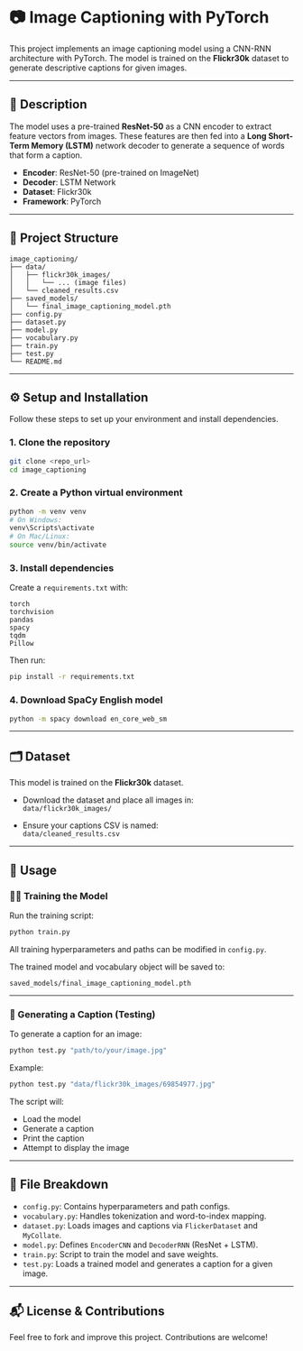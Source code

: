 # 📷 Image Captioning with PyTorch

This project implements an image captioning model using a CNN-RNN architecture with PyTorch. The model is trained on the **Flickr30k** dataset to generate descriptive captions for given images.

---

## 📌 Description

The model uses a pre-trained **ResNet-50** as a CNN encoder to extract feature vectors from images. These features are then fed into a **Long Short-Term Memory (LSTM)** network decoder to generate a sequence of words that form a caption.

- **Encoder**: ResNet-50 (pre-trained on ImageNet)
- **Decoder**: LSTM Network
- **Dataset**: Flickr30k
- **Framework**: PyTorch

---

## 📁 Project Structure

```
image_captioning/
├── data/
│   ├── flickr30k_images/
│   │   └── ... (image files)
│   └── cleaned_results.csv
├── saved_models/
│   └── final_image_captioning_model.pth
├── config.py
├── dataset.py
├── model.py
├── vocabulary.py
├── train.py
├── test.py
└── README.md
```

---

## ⚙️ Setup and Installation

Follow these steps to set up your environment and install dependencies.

### 1. Clone the repository

```bash
git clone <repo_url>
cd image_captioning
```

### 2. Create a Python virtual environment

```bash
python -m venv venv
# On Windows:
venv\Scripts\activate
# On Mac/Linux:
source venv/bin/activate
```

### 3. Install dependencies

Create a `requirements.txt` with:

```
torch
torchvision
pandas
spacy
tqdm
Pillow
```

Then run:

```bash
pip install -r requirements.txt
```

### 4. Download SpaCy English model

```bash
python -m spacy download en_core_web_sm
```

---

## 🗂️ Dataset

This model is trained on the **Flickr30k** dataset.

- Download the dataset and place all images in:  
  `data/flickr30k_images/`

- Ensure your captions CSV is named:  
  `data/cleaned_results.csv`

---

## 🚀 Usage

### 🏋️‍♂️ Training the Model

Run the training script:

```bash
python train.py
```

All training hyperparameters and paths can be modified in `config.py`.

The trained model and vocabulary object will be saved to:

```
saved_models/final_image_captioning_model.pth
```

---

### 🧠 Generating a Caption (Testing)

To generate a caption for an image:

```bash
python test.py "path/to/your/image.jpg"
```

Example:

```bash
python test.py "data/flickr30k_images/69854977.jpg"
```

The script will:
- Load the model
- Generate a caption
- Print the caption
- Attempt to display the image

---

## 📄 File Breakdown

- `config.py`: Contains hyperparameters and path configs.
- `vocabulary.py`: Handles tokenization and word-to-index mapping.
- `dataset.py`: Loads images and captions via `FlickerDataset` and `MyCollate`.
- `model.py`: Defines `EncoderCNN` and `DecoderRNN` (ResNet + LSTM).
- `train.py`: Script to train the model and save weights.
- `test.py`: Loads a trained model and generates a caption for a given image.

---

## 📬 License & Contributions

Feel free to fork and improve this project. Contributions are welcome!
